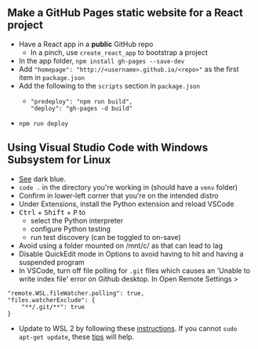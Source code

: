 ## Make a GitHub Pages static website for a React project
- Have a React app in a **public** GitHub repo
  - In a pinch, use `create_react_app` to bootstrap a project
- In the app folder, `npm install gh-pages --save-dev`
- Add `"homepage": "http://<username>.github.io/<repo>"` as the first item in `package.json`
- Add the following to the `scripts` section in `package.json`
  - ```
    "predeploy": "npm run build",
    "deploy": "gh-pages -d build"
    ```
- `npm run deploy`

## Using Visual Studio Code with Windows Subsystem for Linux
- [See](https://superuser.com/questions/1365258/how-to-change-the-dark-blue-in-wsl-to-something-brighter) dark blue.
-  `code .` in the directory you're working in (should have a `venv` folder)
- Confirm in lower-left corner that you're on the intended distro
- Under Extensions, install the Python extension and reload VSCode
- <kbd>Ctrl</kbd> + <kbd>Shift</kbd> + <kbd>P</kbd> to
  - select the Python interpreter
  - configure Python testing
  - run test discovery (can be toggled to on-save)
- Avoid using a folder mounted on /mnt/c/ as that can lead to lag
- Disable QuickEdit mode in Options to avoid having to hit <Enter> and having a suspended program
- In VSCode, turn off file polling for `.git` files which causes an 'Unable to write index file' error on Github desktop.
In Open Remote Settings >
```
"remote.WSL.fileWatcher.polling": true,
"files.watcherExclude": {
    "**/.git/**": true
}
```
- Update to WSL 2 by following these [instructions](https://docs.microsoft.com/en-us/windows/wsl/install-win10). If you cannot `sudo apt-get update`, these [tips](https://github.com/microsoft/WSL/issues/4285#issuecomment-522201021) will help.
